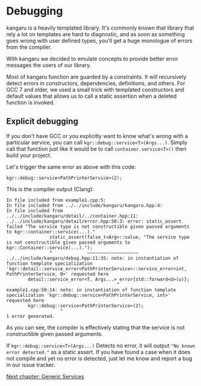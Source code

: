 Debugging
=========

kangaru is a heavily templated library. It's commonly known that library that rely a lot on templates are hard to diagnostic,
and as soon as something goes wrong with user defined types, you'll get a huge monologue of errors from the compiler.

With kangaru we decided to emulate concepts to provide better error messages the users of our library.

Most of kangaru function are guarded by a constraints. It will recursively detect errors in constructors, dependencies, definitions, and others.
For GCC 7 and older, we used a small trick with templated constructors and default values that allows us to call a static assertion when a deleted function is invoked.

## Explicit debugging

If you don't have GCC or you explicitly want to know what's wrong with a particular service, you can call `kgr::debug::service<T>(Args...)`.
Simply call that function just like it would be to call `container.service<T>()` then build your project. 

Let's trigger the same error as above with this code:

    kgr::debug::service<PathPrinterService>(2);

This is the compiler output (Clang):

    In file included from example1.cpp:5:
    In file included from ../../include/kangaru/kangaru.hpp:4:
    In file included from ../../include/kangaru/detail/../container.hpp:11:
    ../../include/kangaru/detail/error.hpp:50:3: error: static_assert failed "The service type is not constructible given passed arguments to kgr::container::service(...)."
                    static_assert(false_t<Arg>::value, "The service type is not constructible given passed arguments to kgr::Container::service(...).");
                    ^             ~~~~~~~~~~~~~~~~~~~
    ../../include/kangaru/debug.hpp:11:35: note: in instantiation of function template specialization 'kgr::detail::service_error<PathPrinterService>::service_error<int, PathPrinterService, 0>' requested here
            detail::service_error<T, Args...> error{std::forward<U>(u)};
                                             ^
    example1.cpp:50:14: note: in instantiation of function template specialization 'kgr::debug::service<PathPrinterService, int>' requested here
            kgr::debug::service<PathPrinterService>(2);
                        ^
    1 error generated.

As you can see, the compiler is effectively stating that the service is not constructible given passed arguments.

If `kgr::debug::service<T>(Args...)` Detects no error, it will output `"No known error detected."` as a static assert.
If you have found a case when it does not compile and yet no error is detected, just let me know and report a bug in our issue tracker.

[Next chapter: Generic Services](section12_generic.md)
